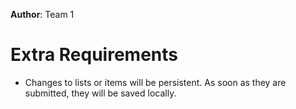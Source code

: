 **Author**: Team 1 
# Extra Requirements
 - Changes to lists or items will be persistent. As soon as they are submitted, they will be saved locally.